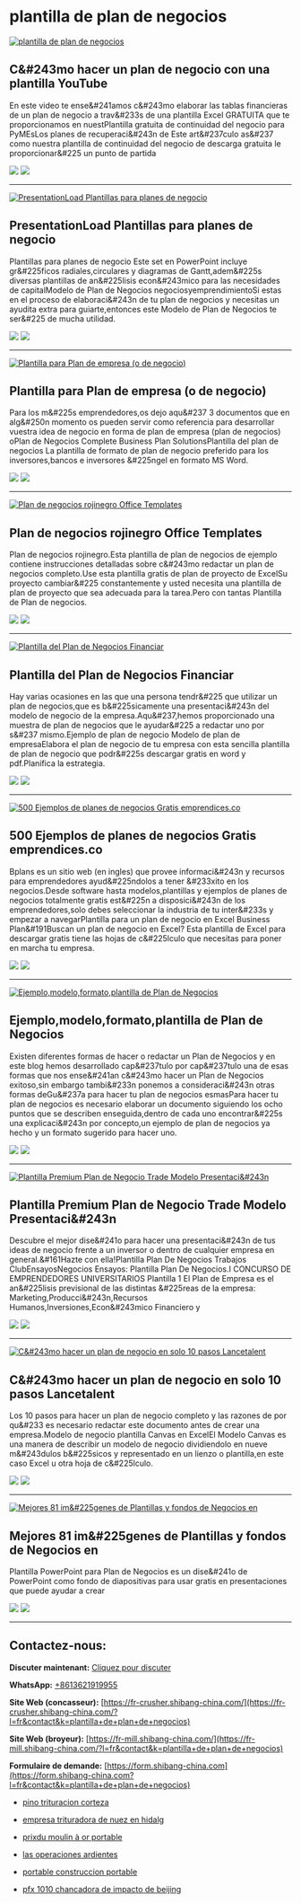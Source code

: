 # plantilla de plan de negocios

<a href="https://swt.shibang-china.com/?l=fr&img&k=plantilla+de+plan+de+negocios" target="_blank">![plantilla de plan de negocios](http://static.shibang-china.com/all-800x300/1142.jpg)</a>

## C&#243mo hacer un plan de negocio con una plantilla YouTube
En este video te ense&#241amos c&#243mo elaborar las tablas financieras de un plan de negocio a trav&#233s de una plantilla Excel GRATUITA que te proporcionamos en nuestPlantilla gratuita de continuidad del negocio para PyMEsLos planes de recuperaci&#243n de Este art&#237culo as&#237 como nuestra plantilla de continuidad del negocio de descarga gratuita le proporcionar&#225 un punto de partida


<a href="https://whatsapp.shibangsoft.com/WhatsApp.php" target="_blank" title="WhatsApp">![](http://static.shibang-china.com/icon/whatsapp.png)</a> <a href="https://swt.shibang-china.com/?l=fr&icon&k=plantilla+de+plan+de+negocios" target="_blank">![](http://static.shibang-china.com/icon/chat-fr.png)</a>

---

<a href="https://swt.shibang-china.com/?l=fr&img&k=plantilla+de+plan+de+negocios" target="_blank">![PresentationLoad Plantillas para planes de negocio](http://static.shibang-china.com/all-800x300/1402.jpg)</a>

## PresentationLoad Plantillas para planes de negocio
Plantillas para planes de negocio Este set en PowerPoint incluye gr&#225ficos radiales,circulares y diagramas de Gantt,adem&#225s diversas plantillas de an&#225lisis econ&#243mico para las necesidades de capitalModelo de Plan de Negocios negociosyemprendimientoSi estas en el proceso de elaboraci&#243n de tu plan de negocios y necesitas un ayudita extra para guiarte,entonces este Modelo de Plan de Negocios te ser&#225 de mucha utilidad.


<a href="https://whatsapp.shibangsoft.com/WhatsApp.php" target="_blank" title="WhatsApp">![](http://static.shibang-china.com/icon/whatsapp.png)</a> <a href="https://swt.shibang-china.com/?l=fr&icon&k=plantilla+de+plan+de+negocios" target="_blank">![](http://static.shibang-china.com/icon/chat-fr.png)</a>

---

<a href="https://swt.shibang-china.com/?l=fr&img&k=plantilla+de+plan+de+negocios" target="_blank">![Plantilla para Plan de empresa (o de negocio)](http://static.shibang-china.com/all-800x300/447.jpg)</a>

## Plantilla para Plan de empresa (o de negocio)
Para los m&#225s emprendedores,os dejo aqu&#237 3 documentos que en alg&#250n momento os pueden servir como referencia para desarrollar vuestra idea de negocio en forma de plan de empresa (plan de negocios) oPlan de Negocios Complete Business Plan SolutionsPlantilla del plan de negocios La plantilla de formato de plan de negocio preferido para los inversores,bancos e inversores &#225ngel en formato MS Word.


<a href="https://whatsapp.shibangsoft.com/WhatsApp.php" target="_blank" title="WhatsApp">![](http://static.shibang-china.com/icon/whatsapp.png)</a> <a href="https://swt.shibang-china.com/?l=fr&icon&k=plantilla+de+plan+de+negocios" target="_blank">![](http://static.shibang-china.com/icon/chat-fr.png)</a>

---

<a href="https://swt.shibang-china.com/?l=fr&img&k=plantilla+de+plan+de+negocios" target="_blank">![Plan de negocios rojinegro Office Templates](http://static.shibang-china.com/all-800x300/805.jpg)</a>

## Plan de negocios rojinegro Office Templates
Plan de negocios rojinegro.Esta plantilla de plan de negocios de ejemplo contiene instrucciones detalladas sobre c&#243mo redactar un plan de negocios completo.Use esta plantilla gratis de plan de proyecto de ExcelSu proyecto cambiar&#225 constantemente y usted necesita una plantilla de plan de proyecto que sea adecuada para la tarea.Pero con tantas Plantilla de Plan de negocios.


<a href="https://whatsapp.shibangsoft.com/WhatsApp.php" target="_blank" title="WhatsApp">![](http://static.shibang-china.com/icon/whatsapp.png)</a> <a href="https://swt.shibang-china.com/?l=fr&icon&k=plantilla+de+plan+de+negocios" target="_blank">![](http://static.shibang-china.com/icon/chat-fr.png)</a>

---

<a href="https://swt.shibang-china.com/?l=fr&img&k=plantilla+de+plan+de+negocios" target="_blank">![Plantilla del Plan de Negocios Financiar](http://static.shibang-china.com/all-800x300/1293.jpg)</a>

## Plantilla del Plan de Negocios Financiar
Hay varias ocasiones en las que una persona tendr&#225 que utilizar un plan de negocios,que es b&#225sicamente una presentaci&#243n del modelo de negocio de la empresa.Aqu&#237,hemos proporcionado una muestra de plan de negocios que le ayudar&#225 a redactar uno por s&#237 mismo.Ejemplo de plan de negocio Modelo de plan de empresaElabora el plan de negocio de tu empresa con esta sencilla plantilla de plan de negocio que podr&#225s descargar gratis en word y pdf.Planifica la estrategia.


<a href="https://whatsapp.shibangsoft.com/WhatsApp.php" target="_blank" title="WhatsApp">![](http://static.shibang-china.com/icon/whatsapp.png)</a> <a href="https://swt.shibang-china.com/?l=fr&icon&k=plantilla+de+plan+de+negocios" target="_blank">![](http://static.shibang-china.com/icon/chat-fr.png)</a>

---

<a href="https://swt.shibang-china.com/?l=fr&img&k=plantilla+de+plan+de+negocios" target="_blank">![500 Ejemplos de planes de negocios Gratis emprendices.co](http://static.shibang-china.com/all-800x300/567.jpg)</a>

## 500 Ejemplos de planes de negocios Gratis emprendices.co
Bplans es un sitio web (en ingles) que provee informaci&#243n y recursos para emprendedores ayud&#225ndolos a tener &#233xito en los negocios.Desde software hasta modelos,plantillas y ejemplos de planes de negocios totalmente gratis est&#225n a disposici&#243n de los emprendedores,solo debes seleccionar la industria de tu inter&#233s y empezar a navegarPlantilla para un plan de negocio en Excel Business Plan&#191Buscan un plan de negocio en Excel? Esta plantilla de Excel para descargar gratis tiene las hojas de c&#225lculo que necesitas para poner en marcha tu empresa.


<a href="https://whatsapp.shibangsoft.com/WhatsApp.php" target="_blank" title="WhatsApp">![](http://static.shibang-china.com/icon/whatsapp.png)</a> <a href="https://swt.shibang-china.com/?l=fr&icon&k=plantilla+de+plan+de+negocios" target="_blank">![](http://static.shibang-china.com/icon/chat-fr.png)</a>

---

<a href="https://swt.shibang-china.com/?l=fr&img&k=plantilla+de+plan+de+negocios" target="_blank">![Ejemplo,modelo,formato,plantilla de Plan de Negocios](http://static.shibang-china.com/all-800x300/301.jpg)</a>

## Ejemplo,modelo,formato,plantilla de Plan de Negocios
Existen diferentes formas de hacer o redactar un Plan de Negocios y en este blog hemos desarrollado cap&#237tulo por cap&#237tulo una de esas formas que nos ense&#241an c&#243mo hacer un Plan de Negocios exitoso,sin embargo tambi&#233n ponemos a consideraci&#243n otras formas deGu&#237a para hacer tu plan de negocios esmasPara hacer tu plan de negocios es necesario elaborar un documento siguiendo los ocho puntos que se describen enseguida,dentro de cada uno encontrar&#225s una explicaci&#243n por concepto,un ejemplo de plan de negocios ya hecho y un formato sugerido para hacer uno.


<a href="https://whatsapp.shibangsoft.com/WhatsApp.php" target="_blank" title="WhatsApp">![](http://static.shibang-china.com/icon/whatsapp.png)</a> <a href="https://swt.shibang-china.com/?l=fr&icon&k=plantilla+de+plan+de+negocios" target="_blank">![](http://static.shibang-china.com/icon/chat-fr.png)</a>

---

<a href="https://swt.shibang-china.com/?l=fr&img&k=plantilla+de+plan+de+negocios" target="_blank">![Plantilla Premium Plan de Negocio Trade Modelo Presentaci&#243n](http://static.shibang-china.com/all-800x300/1516.jpg)</a>

## Plantilla Premium Plan de Negocio Trade Modelo Presentaci&#243n
Descubre el mejor dise&#241o para hacer una presentaci&#243n de tus ideas de negocio frente a un inversor o dentro de cualquier empresa en general.&#161Hazte con ella!Plantilla Plan De Negocios Trabajos ClubEnsayosNegocios Ensayos: Plantilla Plan De Negocios.I CONCURSO DE EMPRENDEDORES UNIVERSITARIOS Plantilla 1 El Plan de Empresa es el an&#225lisis previsional de las distintas &#225reas de la empresa: Marketing,Producci&#243n,Recursos Humanos,Inversiones,Econ&#243mico Financiero y


<a href="https://whatsapp.shibangsoft.com/WhatsApp.php" target="_blank" title="WhatsApp">![](http://static.shibang-china.com/icon/whatsapp.png)</a> <a href="https://swt.shibang-china.com/?l=fr&icon&k=plantilla+de+plan+de+negocios" target="_blank">![](http://static.shibang-china.com/icon/chat-fr.png)</a>

---

<a href="https://swt.shibang-china.com/?l=fr&img&k=plantilla+de+plan+de+negocios" target="_blank">![C&#243mo hacer un plan de negocio en solo 10 pasos Lancetalent](http://static.shibang-china.com/all-800x300/1006.jpg)</a>

## C&#243mo hacer un plan de negocio en solo 10 pasos Lancetalent
Los 10 pasos para hacer un plan de negocio completo y las razones de por qu&#233 es necesario redactar este documento antes de crear una empresa.Modelo de negocio plantilla Canvas en ExcelEl Modelo Canvas es una manera de describir un modelo de negocio dividiendolo en nueve m&#243dulos b&#225sicos y representado en un lienzo o plantilla,en este caso Excel u otra hoja de c&#225lculo.


<a href="https://whatsapp.shibangsoft.com/WhatsApp.php" target="_blank" title="WhatsApp">![](http://static.shibang-china.com/icon/whatsapp.png)</a> <a href="https://swt.shibang-china.com/?l=fr&icon&k=plantilla+de+plan+de+negocios" target="_blank">![](http://static.shibang-china.com/icon/chat-fr.png)</a>

---

<a href="https://swt.shibang-china.com/?l=fr&img&k=plantilla+de+plan+de+negocios" target="_blank">![Mejores 81 im&#225genes de Plantillas y fondos de Negocios en](http://static.shibang-china.com/all-800x300/659.jpg)</a>

## Mejores 81 im&#225genes de Plantillas y fondos de Negocios en
Plantilla PowerPoint para Plan de Negocios es un dise&#241o de PowerPoint como fondo de diapositivas para usar gratis en presentaciones que puede ayudar a crear

<a href="https://whatsapp.shibangsoft.com/WhatsApp.php" target="_blank" title="WhatsApp">![](http://static.shibang-china.com/icon/whatsapp.png)</a> <a href="https://swt.shibang-china.com/?l=fr&icon&k=plantilla+de+plan+de+negocios" target="_blank">![](http://static.shibang-china.com/icon/chat-fr.png)</a>

---
## Contactez-nous:

**Discuter maintenant:** [Cliquez pour discuter](https://swt.shibang-china.com?l=fr&contact&k=plantilla+de+plan+de+negocios)

**WhatsApp:**  [+8613621919955](https://whatsapp.shibangsoft.com/WhatsApp.php)

**Site Web (concasseur):** [https://fr-crusher.shibang-china.com/](https://fr-crusher.shibang-china.com/?l=fr&contact&k=plantilla+de+plan+de+negocios)

**Site Web (broyeur):** [https://fr-mill.shibang-china.com/](https://fr-mill.shibang-china.com/?l=fr&contact&k=plantilla+de+plan+de+negocios)

**Formulaire de demande:** [https://form.shibang-china.com](https://form.shibang-china.com?l=fr&contact&k=plantilla+de+plan+de+negocios)

* [pino trituracion corteza](../64/pino%20trituracion%20corteza.md)

* [empresa trituradora de nuez en hidalg](../62/empresa%20trituradora%20de%20nuez%20en%20hidalg.md)

* [prix ​​du moulin à or portable](../65/prix%20%E2%80%8B%E2%80%8Bdu%20moulin%20%C3%A0%20or%20portable.md)

* [las operaciones ardientes](../64/las%20operaciones%20ardientes.md)

* [portable construccion portable](../62/portable%20construccion%20portable.md)

* [pfx 1010 chancadora de impacto de beijing](../63/pfx%201010%20chancadora%20de%20impacto%20de%20beijing.md)